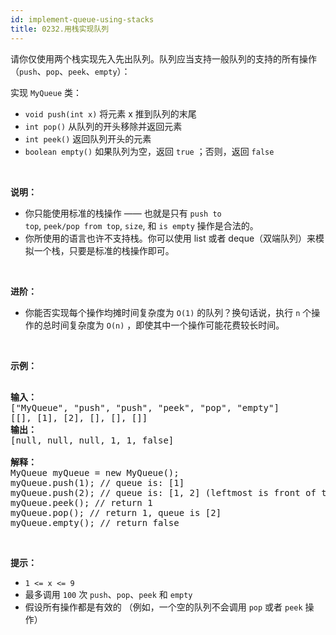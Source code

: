 ```yaml
---
id: implement-queue-using-stacks
title: 0232.用栈实现队列
---
```

请你仅使用两个栈实现先入先出队列。队列应当支持一般队列的支持的所有操作（<code>push</code>、<code>pop</code>、<code>peek</code>、<code>empty</code>）：

实现 <code>MyQueue</code> 类：


- <code>void push(int x)</code> 将元素 x 推到队列的末尾
- <code>int pop()</code> 从队列的开头移除并返回元素
- <code>int peek()</code> 返回队列开头的元素
- <code>boolean empty()</code> 如果队列为空，返回 <code>true</code> ；否则，返回 <code>false</code>

 

**说明：**


- 你只能使用标准的栈操作 —— 也就是只有 <code>push to top</code>, <code>peek/pop from top</code>, <code>size</code>, 和 <code>is empty</code> 操作是合法的。
- 你所使用的语言也许不支持栈。你可以使用 list 或者 deque（双端队列）来模拟一个栈，只要是标准的栈操作即可。

 

**进阶：**


- 你能否实现每个操作均摊时间复杂度为 <code>O(1)</code> 的队列？换句话说，执行 <code>n</code> 个操作的总时间复杂度为 <code>O(n)</code> ，即使其中一个操作可能花费较长时间。

 

**示例：**


<pre><br/><strong>输入：</strong><br/>[&#34;MyQueue&#34;, &#34;push&#34;, &#34;push&#34;, &#34;peek&#34;, &#34;pop&#34;, &#34;empty&#34;]<br/>[[], [1], [2], [], [], []]<br/><strong>输出：</strong><br/>[null, null, null, 1, 1, false]<br/><br/><strong>解释：</strong><br/>MyQueue myQueue = new MyQueue();<br/>myQueue.push(1); // queue is: [1]<br/>myQueue.push(2); // queue is: [1, 2] (leftmost is front of the queue)<br/>myQueue.peek(); // return 1<br/>myQueue.pop(); // return 1, queue is [2]<br/>myQueue.empty(); // return false<br/></pre>



 

**提示：**


- <code>1 &lt;= x &lt;= 9</code>
- 最多调用 <code>100</code> 次 <code>push</code>、<code>pop</code>、<code>peek</code> 和 <code>empty</code>
- 假设所有操作都是有效的 （例如，一个空的队列不会调用 <code>pop</code> 或者 <code>peek</code> 操作）
